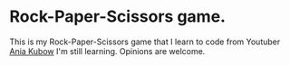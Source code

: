 # Rock-Paper-Scissors game.
This is my Rock-Paper-Scissors game that I learn to code from Youtuber [Ania Kubow](https://www.youtube.com/channel/UC5DNytAJ6_FISueUfzZCVsw)
I'm still learning. Opinions are welcome.